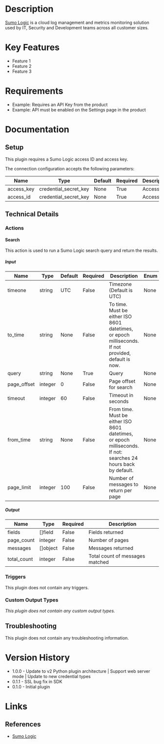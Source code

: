 # Description

[Sumo Logic](https://www.sumologic.com/) is a cloud log management and metrics monitoring solution used by IT, Security and Development teams across all customer sizes.

# Key Features

* Feature 1
* Feature 2
* Feature 3

# Requirements

* Example: Requires an API Key from the product
* Example: API must be enabled on the Settings page in the product

# Documentation

## Setup

This plugin requires a Sumo Logic access ID and access key.

The connection configuration accepts the following parameters:

|Name|Type|Default|Required|Description|Enum|
|----|----|-------|--------|-----------|----|
|access_key|credential_secret_key|None|True|Access key|None|
|access_id|credential_secret_key|None|True|Access ID|None|

## Technical Details

### Actions

#### Search

This action is used to run a Sumo Logic search query and return the results.

##### Input

|Name|Type|Default|Required|Description|Enum|
|----|----|-------|--------|-----------|----|
|timeone|string|UTC|False|Timezone (Default is UTC)|None|
|to_time|string|None|False|To time. Must be either ISO 8601 datetimes, or epoch milliseconds. If not provided, default is now.|None|
|query|string|None|True|Query|None|
|page_offset|integer|0|False|Page offset for search|None|
|timeout|integer|60|False|Timeout in seconds|None|
|from_time|string|None|False|From time. Must be either ISO 8601 datetimes, or epoch milliseconds. If not\: searches 24 hours back by default.|None|
|page_limit|integer|100|False|Number of messages to return per page|None|

##### Output

|Name|Type|Required|Description|
|----|----|--------|-----------|
|fields|[]field|False|Fields returned|
|page_count|integer|False|Number of pages|
|messages|[]object|False|Messages returned|
|total_count|integer|False|Total count of messages matched|

### Triggers

This plugin does not contain any triggers.

### Custom Output Types

_This plugin does not contain any custom output types._

## Troubleshooting

This plugin does not contain any troubleshooting information.

# Version History

* 1.0.0 - Update to v2 Python plugin architecture | Support web server mode | Update to new credential types
* 0.1.1 - SSL bug fix in SDK
* 0.1.0 - Initial plugin

# Links

## References

* [Sumo Logic](https://www.sumologic.com/)

